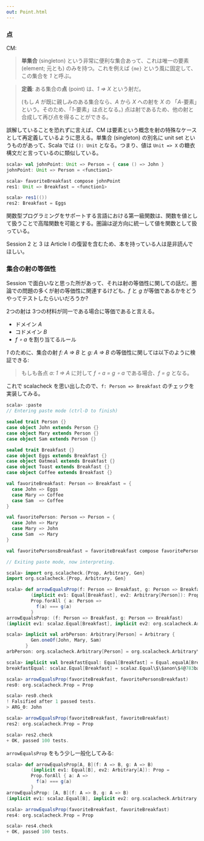 ```yaml
---
out: Point.html
---
```


### 点

CM:

> **単集合** (singleton) という非常に便利な集合あって、これは唯一の要素 (element; 元とも) のみを持つ。これを例えば `{me}` という風に固定して、この集合を *1* と呼ぶ。

> **定義**: ある集合の**点** (point) は、*1 => X* という射だ。
>
> (もし *A* が既に親しみのある集合なら、*A* から *X* への射を *X* の 「*A*-要素」という。そのため、「*1*-要素」は点となる。) 点は射であるため、他の射と合成して再び点を得ることができる。

誤解していることを恐れずに言えば、CM は要素という概念を射の特殊なケースとして再定義しているように思える。単集合 (singleton) の別名に unit set というものがあって、Scala では `(): Unit` となる。つまり、値は `Unit => X` の糖衣構文だと言っているのに類似している。

```scala
scala> val johnPoint: Unit => Person = { case () => John } 
johnPoint: Unit => Person = <function1>

scala> favoriteBreakfast compose johnPoint
res1: Unit => Breakfast = <function1>

scala> res1(())
res2: Breakfast = Eggs
```

関数型プログラミングをサポートする言語における第一級関数は、関数を値として扱うことで高階関数を可能とする。圏論は逆方向に統一して値を関数として扱っている。

Session 2 と 3 は Article I の復習を含むため、本を持っている人は是非読んでほしい。

### 集合の射の等価性

Session で面白いなと思った所があって、それは射の等価性に関しての話だ。圏論での問題の多くが射の等価性に関連するけども、*f* と *g* が等価であるかをどうやってテストしたらいいだろうか?

2つの射は 3つの材料が同一である場合に等価であると言える。

- ドメイン *A*
- コドメイン *B*
- *f ∘ a* を割り当てるルール

*1* のために、集合の射 *f: A => B* と *g: A => B* の等価性に関しては以下のように検証できる:

> もしも各点 *a: 1 => A* に対して *f ∘ a = g ∘ a* である場合、*f = g* となる。

これで scalacheck を思い出したので、`f: Person => Breakfast` のチェックを実装してみる。


```scala
scala> :paste
// Entering paste mode (ctrl-D to finish)

sealed trait Person {}
case object John extends Person {}
case object Mary extends Person {}
case object Sam extends Person {}

sealed trait Breakfast {}
case object Eggs extends Breakfast {}
case object Oatmeal extends Breakfast {}
case object Toast extends Breakfast {}
case object Coffee extends Breakfast {}

val favoriteBreakfast: Person => Breakfast = {
  case John => Eggs
  case Mary => Coffee
  case Sam  => Coffee
}

val favoritePerson: Person => Person = {
  case John => Mary
  case Mary => John
  case Sam  => Mary
}

val favoritePersonsBreakfast = favoriteBreakfast compose favoritePerson

// Exiting paste mode, now interpreting.

scala> import org.scalacheck.{Prop, Arbitrary, Gen}
import org.scalacheck.{Prop, Arbitrary, Gen}

scala> def arrowEqualsProp(f: Person => Breakfast, g: Person => Breakfast)
         (implicit ev1: Equal[Breakfast], ev2: Arbitrary[Person]): Prop =
         Prop.forAll { a: Person =>
           f(a) === g(a)
         } 
arrowEqualsProp: (f: Person => Breakfast, g: Person => Breakfast)
(implicit ev1: scalaz.Equal[Breakfast], implicit ev2: org.scalacheck.Arbitrary[Person])org.scalacheck.Prop

scala> implicit val arbPerson: Arbitrary[Person] = Arbitrary {
         Gen.oneOf(John, Mary, Sam)
       }
arbPerson: org.scalacheck.Arbitrary[Person] = org.scalacheck.Arbitrary\$\$anon\$2@41ec9951

scala> implicit val breakfastEqual: Equal[Breakfast] = Equal.equalA[Breakfast]
breakfastEqual: scalaz.Equal[Breakfast] = scalaz.Equal\$\$anon\$4@783babde

scala> arrowEqualsProp(favoriteBreakfast, favoritePersonsBreakfast)
res0: org.scalacheck.Prop = Prop

scala> res0.check
! Falsified after 1 passed tests.
> ARG_0: John

scala> arrowEqualsProp(favoriteBreakfast, favoriteBreakfast)
res2: org.scalacheck.Prop = Prop

scala> res2.check
+ OK, passed 100 tests.
```

`arrowEqualsProp` をもう少し一般化してみる:

```scala
scala> def arrowEqualsProp[A, B](f: A => B, g: A => B)
         (implicit ev1: Equal[B], ev2: Arbitrary[A]): Prop =
         Prop.forAll { a: A =>
           f(a) === g(a)
         } 
arrowEqualsProp: [A, B](f: A => B, g: A => B)
(implicit ev1: scalaz.Equal[B], implicit ev2: org.scalacheck.Arbitrary[A])org.scalacheck.Prop

scala> arrowEqualsProp(favoriteBreakfast, favoriteBreakfast)
res4: org.scalacheck.Prop = Prop

scala> res4.check
+ OK, passed 100 tests.
```

